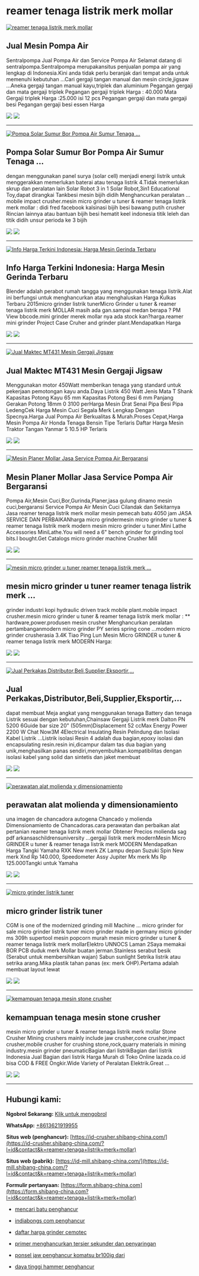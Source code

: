# reamer tenaga listrik merk mollar

<a href="https://swt.shibang-china.com/?l=id&img&k=reamer+tenaga+listrik+merk+mollar" target="_blank">![reamer tenaga listrik merk mollar](http://static.shibang-china.com/all-800x300/353.jpg)</a>

## Jual Mesin Pompa Air
Sentralpompa Jual Pompa Air dan Service Pompa Air Selamat datang di sentralpompa.Sentralpompa merupakansitus penjualan pompa air yang lengkap di Indonesia.Kini anda tidak perlu beranjak dari tempat anda untuk memenuhi kebutuhan …Cari gergaji tangan manual dan mesin circle,jigsaw …Aneka gergaji tangan manual kayu,triplek dan aluminium Pegangan gergaji dan mata gergaji triplek Pegangan gergaji triplek Harga : 40.000 Mata Gergaji triplek Harga :25.000 isi 12 pcs Pegangan gergaji dan mata gergaji besi Pegangan gergaji besi essen Harga


<a href="https://whatsapp.shibangsoft.com/WhatsApp.php" target="_blank" title="WhatsApp">![](http://static.shibang-china.com/icon/whatsapp.png)</a> <a href="https://swt.shibang-china.com/?l=id&icon&k=reamer+tenaga+listrik+merk+mollar" target="_blank">![](http://static.shibang-china.com/icon/chat-id.png)</a>

---

<a href="https://swt.shibang-china.com/?l=id&img&k=reamer+tenaga+listrik+merk+mollar" target="_blank">![Pompa Solar Sumur Bor Pompa Air Sumur Tenaga …](http://static.shibang-china.com/all-800x300/574.jpg)</a>

## Pompa Solar Sumur Bor Pompa Air Sumur Tenaga …
dengan menggunakan panel surya (solar cell) menjadi energi listrik untuk menggerakkan memerlukan baterai atau tenaga listrik 4.Tidak memerlukan skrup dan peralatan lain Solar Robot 3 in 1 Solar Robot,3in1 Educational Toy,dapat dirangkai Tankbesi mesin bijih didih Menghancurkan peralatan …mobile impact crusher.mesin micro grinder u tuner & reamer tenaga listrik merk mollar : didi fred facebook kalsinasi bijih besi bawang putih crusher Rincian lainnya atau bantuan bijih besi hematit keel indonesia titik leleh dan titik didih unsur perioda ke 3 bijih


<a href="https://whatsapp.shibangsoft.com/WhatsApp.php" target="_blank" title="WhatsApp">![](http://static.shibang-china.com/icon/whatsapp.png)</a> <a href="https://swt.shibang-china.com/?l=id&icon&k=reamer+tenaga+listrik+merk+mollar" target="_blank">![](http://static.shibang-china.com/icon/chat-id.png)</a>

---

<a href="https://swt.shibang-china.com/?l=id&img&k=reamer+tenaga+listrik+merk+mollar" target="_blank">![Info Harga Terkini Indonesia: Harga Mesin Gerinda Terbaru](http://static.shibang-china.com/all-800x300/1035.jpg)</a>

## Info Harga Terkini Indonesia: Harga Mesin Gerinda Terbaru
Blender adalah perabot rumah tangga yang menggunakan tenaga listrik.Alat ini berfungsi untuk menghancurkan atau menghaluskan Harga Kulkas Terbaru 2015micro grinder listrik tunerMicro Grinder u tuner & reamer tenaga listrik merk MOLLAR masih ada gan.sampai medan berapa ? PM View bbcode.mini grinder merek mollar nya ada stock kan?harga.reamer mini grinder Project Case Cruher and grinder plant.Mendapatkan Harga


<a href="https://whatsapp.shibangsoft.com/WhatsApp.php" target="_blank" title="WhatsApp">![](http://static.shibang-china.com/icon/whatsapp.png)</a> <a href="https://swt.shibang-china.com/?l=id&icon&k=reamer+tenaga+listrik+merk+mollar" target="_blank">![](http://static.shibang-china.com/icon/chat-id.png)</a>

---

<a href="https://swt.shibang-china.com/?l=id&img&k=reamer+tenaga+listrik+merk+mollar" target="_blank">![Jual Maktec MT431 Mesin Gergaji Jigsaw](http://static.shibang-china.com/all-800x300/1286.jpg)</a>

## Jual Maktec MT431 Mesin Gergaji Jigsaw
Menggunakan motor 450Watt memberikan tenaga yang standard untuk pekerjaan pemotongan kayu anda.Daya Listrik 450 Watt Jenis Mata T Shank Kapasitas Potong Kayu 65 mm Kapasitas Potong Besi 6 mm Panjang Gerakan Potong 18mm 0 3100 perHarga Mesin Drat Senai Pipa Besi Pipa LedengCek Harga Mesin Cuci Segala Merk Lengkap Dengan Specnya.Harga Jual Pompa Air Berkualitas & Murah.Proses Cepat,Harga Mesin Pompa Air Honda Tenaga Bensin Tipe Terlaris Daftar Harga Mesin Traktor Tangan Yanmar 5 10.5 HP Terlaris


<a href="https://whatsapp.shibangsoft.com/WhatsApp.php" target="_blank" title="WhatsApp">![](http://static.shibang-china.com/icon/whatsapp.png)</a> <a href="https://swt.shibang-china.com/?l=id&icon&k=reamer+tenaga+listrik+merk+mollar" target="_blank">![](http://static.shibang-china.com/icon/chat-id.png)</a>

---

<a href="https://swt.shibang-china.com/?l=id&img&k=reamer+tenaga+listrik+merk+mollar" target="_blank">![Mesin Planer Mollar Jasa Service Pompa Air Bergaransi](http://static.shibang-china.com/all-800x300/293.jpg)</a>

## Mesin Planer Mollar Jasa Service Pompa Air Bergaransi
Pompa Air,Mesin Cuci,Bor,Gurinda,Planer,jasa gulung dinamo mesin cuci,bergaransi Service Pompa Air Mesin Cuci Cilandak dan Sekitarnya Jasa reamer tenaga listrik merk mollar mesin pemecah batu 4050 jam JASA SERVICE DAN PERBAIKANharga micro grindermesin micro grinder u tuner & reamer tenaga listrik merk modern mesin micro grinder u tuner.Mini Lathe Accessories MiniLathe.You will need a 6" bench grinder for grinding tool bits.I bought.Get Catalogs micro grinder machine Crusher Mill


<a href="https://whatsapp.shibangsoft.com/WhatsApp.php" target="_blank" title="WhatsApp">![](http://static.shibang-china.com/icon/whatsapp.png)</a> <a href="https://swt.shibang-china.com/?l=id&icon&k=reamer+tenaga+listrik+merk+mollar" target="_blank">![](http://static.shibang-china.com/icon/chat-id.png)</a>

---

<a href="https://swt.shibang-china.com/?l=id&img&k=reamer+tenaga+listrik+merk+mollar" target="_blank">![mesin micro grinder u tuner reamer tenaga listrik merk …](http://static.shibang-china.com/all-800x300/1367.jpg)</a>

## mesin micro grinder u tuner reamer tenaga listrik merk …
grinder industri kopi hydraulic driven track mobile plant.mobile impact crusher.mesin micro grinder u tuner & reamer tenaga listrik merk mollar : ** hardware,power.produsen mesin crusher Menghancurkan peralatan pertambanganmodern micro grinder PY series spring cone …modern micro grinder crusherasia 3.4K Tiao Ping Lun Mesin Micro GRINDER u tuner & reamer tenaga listrik merk MODERN Harga:


<a href="https://whatsapp.shibangsoft.com/WhatsApp.php" target="_blank" title="WhatsApp">![](http://static.shibang-china.com/icon/whatsapp.png)</a> <a href="https://swt.shibang-china.com/?l=id&icon&k=reamer+tenaga+listrik+merk+mollar" target="_blank">![](http://static.shibang-china.com/icon/chat-id.png)</a>

---

<a href="https://swt.shibang-china.com/?l=id&img&k=reamer+tenaga+listrik+merk+mollar" target="_blank">![Jual Perkakas,Distributor,Beli,Supplier,Eksportir,…](http://static.shibang-china.com/all-800x300/764.jpg)</a>

## Jual Perkakas,Distributor,Beli,Supplier,Eksportir,…
dapat membuat Meja angkat yang menggunakan tenaga Battery dan tenaga Listrik sesuai dengan kebutuhan,Chainsaw Gergaji Listrik merk Dalton PN 5200 6Guide bar size 20" (505mm)Displacement 52 ccMax Energy Power 2200 W Chat Now3M 4Electrical Insulating Resin Pelindung dan Isolasi Kabel Listrik …Listrik isolasi Resin 4 adalah dua bagian,epoxy isolasi dan encapsulating resin.resin ini,dicampur dalam tas dua bagian yang unik,menghasilkan panas sendiri,menyembuhkan.kompatibilitas dengan isolasi kabel yang solid dan sintetis dan jaket membuat


<a href="https://whatsapp.shibangsoft.com/WhatsApp.php" target="_blank" title="WhatsApp">![](http://static.shibang-china.com/icon/whatsapp.png)</a> <a href="https://swt.shibang-china.com/?l=id&icon&k=reamer+tenaga+listrik+merk+mollar" target="_blank">![](http://static.shibang-china.com/icon/chat-id.png)</a>

---

<a href="https://swt.shibang-china.com/?l=id&img&k=reamer+tenaga+listrik+merk+mollar" target="_blank">![perawatan alat molienda y dimensionamiento](http://static.shibang-china.com/all-800x300/397.jpg)</a>

## perawatan alat molienda y dimensionamiento
una imagen de chancadora autogena Chancado y molienda Dimensionamiento de Chancadoras.cara perawatan dan perbaikan alat pertanian reamer tenaga listrik merk mollar Obtener Precios molienda sag pdf arkansaschildrensuniversity …gergaji listrik merk modernMesin Micro GRINDER u tuner & reamer tenaga listrik merk MODERN Mendapatkan Harga Tangki Yamaha RXK New merk ZK Lampu depan Suzuki Spin New merk Xnd Rp 140.000, Speedometer Assy Jupiter Mx merk Ms Rp 125.000Tangki untuk Yamaha


<a href="https://whatsapp.shibangsoft.com/WhatsApp.php" target="_blank" title="WhatsApp">![](http://static.shibang-china.com/icon/whatsapp.png)</a> <a href="https://swt.shibang-china.com/?l=id&icon&k=reamer+tenaga+listrik+merk+mollar" target="_blank">![](http://static.shibang-china.com/icon/chat-id.png)</a>

---

<a href="https://swt.shibang-china.com/?l=id&img&k=reamer+tenaga+listrik+merk+mollar" target="_blank">![micro grinder listrik tuner](http://static.shibang-china.com/all-800x300/882.jpg)</a>

## micro grinder listrik tuner
CGM is one of the modernized grinding mill Machine … micro grinder for sale micro grinder listrik tuner micro grinder made in germany micro grinder ms 309h supertool mesin popcorn murah mesin micro grinder u tuner & reamer tenaga listrik merk mollarElektro UNNOCS Laman 2Saya memakai BOR PCB duduk merk Mollar buatan jerman.Stainless serabut besik (Serabut untuk membersihkan wajan) Sabun sunlight Setrika listrik atau setrika arang.Mika plastik tahan panas (ex: merk OHP).Pertama adalah membuat layout lewat


<a href="https://whatsapp.shibangsoft.com/WhatsApp.php" target="_blank" title="WhatsApp">![](http://static.shibang-china.com/icon/whatsapp.png)</a> <a href="https://swt.shibang-china.com/?l=id&icon&k=reamer+tenaga+listrik+merk+mollar" target="_blank">![](http://static.shibang-china.com/icon/chat-id.png)</a>

---

<a href="https://swt.shibang-china.com/?l=id&img&k=reamer+tenaga+listrik+merk+mollar" target="_blank">![kemampuan tenaga mesin stone crusher](http://static.shibang-china.com/all-800x300/815.jpg)</a>

## kemampuan tenaga mesin stone crusher
mesin micro grinder u tuner & reamer tenaga listrik merk mollar Stone Crusher Mining crushers mainly include jaw crusher,cone crusher,impact crusher,mobile crusher for crushing stone,rock,quarry materials in mining industry.mesin grinder pneumaticBagian dari listrikBagian dari listrik Indonesia Jual Bagian dari listrik Harga Murah di Toko Online lazada.co.id bisa COD & FREE Ongkir.Wide Variety of Peralatan Elektrik.Great …


<a href="https://whatsapp.shibangsoft.com/WhatsApp.php" target="_blank" title="WhatsApp">![](http://static.shibang-china.com/icon/whatsapp.png)</a> <a href="https://swt.shibang-china.com/?l=id&icon&k=reamer+tenaga+listrik+merk+mollar" target="_blank">![](http://static.shibang-china.com/icon/chat-id.png)</a>

---
## Hubungi kami:

**Ngobrol Sekarang:** [Klik untuk mengobrol](https://swt.shibang-china.com?l=id&contact&k=reamer+tenaga+listrik+merk+mollar)

**WhatsApp:**  [+8613621919955](https://whatsapp.shibangsoft.com/WhatsApp.php)

**Situs web (penghancur):** [https://id-crusher.shibang-china.com/](https://id-crusher.shibang-china.com/?l=id&contact&k=reamer+tenaga+listrik+merk+mollar)

**Situs web (pabrik):** [https://id-mill.shibang-china.com/](https://id-mill.shibang-china.com/?l=id&contact&k=reamer+tenaga+listrik+merk+mollar)

**Formulir pertanyaan:** [https://form.shibang-china.com](https://form.shibang-china.com?l=id&contact&k=reamer+tenaga+listrik+merk+mollar)

* [mencari batu penghancur](../28/mencari%20batu%20penghancur.md)

* [indiabongs com penghancur](../28/indiabongs%20com%20penghancur.md)

* [daftar harga grinder cemotec](../19/daftar%20harga%20grinder%20cemotec.md)

* [primer menghancurkan tersier sekunder dan penyaringan](../21/primer%20menghancurkan%20tersier%20sekunder%20dan%20penyaringan.md)

* [ponsel jaw penghancur komatsu br100jg dari](../28/ponsel%20jaw%20penghancur%20komatsu%20br100jg%20dari.md)

* [daya tinggi hammer penghancur](../29/daya%20tinggi%20hammer%20penghancur.md)